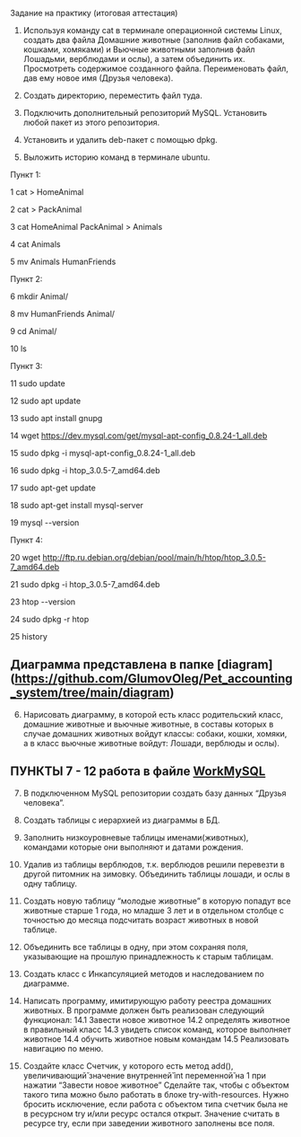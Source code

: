 ﻿Задание на практику (итоговая аттестация)

1. Используя команду cat в терминале операционной системы Linux, создать
два файла Домашние животные (заполнив файл собаками, кошками,
хомяками) и Вьючные животными заполнив файл Лошадьми, верблюдами и
ослы), а затем объединить их. Просмотреть содержимое созданного файла.
Переименовать файл, дав ему новое имя (Друзья человека).

2. Создать директорию, переместить файл туда.

3. Подключить дополнительный репозиторий MySQL. Установить любой пакет
из этого репозитория.

4. Установить и удалить deb-пакет с помощью dpkg.

5. Выложить историю команд в терминале ubuntu.


Пункт 1:

1  cat > HomeAnimal

2  cat > PackAnimal

3  cat HomeAnimal PackAnimal > Animals

4  cat Animals

5  mv Animals HumanFriends

Пункт 2:

6  mkdir Animal/

8  mv HumanFriends Animal/

9  cd Animal/

10  ls

Пункт 3:

11  sudo update

12  sudo apt update

13  sudo apt install gnupg

14  wget https://dev.mysql.com/get/mysql-apt-config_0.8.24-1_all.deb

15  sudo dpkg -i mysql-apt-config_0.8.24-1_all.deb

16  sudo dpkg -i htop_3.0.5-7_amd64.deb

17  sudo apt-get update

18  sudo apt-get install mysql-server

19  mysql --version

Пункт 4:

20  wget http://ftp.ru.debian.org/debian/pool/main/h/htop/htop_3.0.5-7_amd64.deb

21  sudo dpkg -i htop_3.0.5-7_amd64.deb

23  htop --version

24  sudo dpkg -r htop

25  history

## Диаграмма представлена в папке [diagram] (https://github.com/GlumovOleg/Pet_accounting_system/tree/main/diagram)

6. Нарисовать диаграмму, в которой есть класс родительский класс, домашние
животные и вьючные животные, в составы которых в случае домашних
животных войдут классы: собаки, кошки, хомяки, а в класс вьючные животные
войдут: Лошади, верблюды и ослы).

## ПУНКТЫ 7 - 12 работа в файле  [WorkMySQL](./WorkMySQL.md)

7. В подключенном MySQL репозитории создать базу данных “Друзья
человека”.

8. Создать таблицы с иерархией из диаграммы в БД.

9. Заполнить низкоуровневые таблицы именами(животных), командами
которые они выполняют и датами рождения.

10. Удалив из таблицы верблюдов, т.к. верблюдов решили перевезти в другой
питомник на зимовку. Объединить таблицы лошади, и ослы в одну таблицу.

11. Создать новую таблицу “молодые животные” в которую попадут все
животные старше 1 года, но младше 3 лет и в отдельном столбце с точностью
до месяца подсчитать возраст животных в новой таблице.

12. Объединить все таблицы в одну, при этом сохраняя поля, указывающие на
прошлую принадлежность к старым таблицам.

13. Создать класс с Инкапсуляцией методов и наследованием по диаграмме.

14. Написать программу, имитирующую работу реестра домашних животных.
В программе должен быть реализован следующий функционал:
14.1 Завести новое животное
14.2 определять животное в правильный класс
14.3 увидеть список команд, которое выполняет животное
14.4 обучить животное новым командам
14.5 Реализовать навигацию по меню.

15. Создайте класс Счетчик, у которого есть метод add(), увеличивающий̆
значение внутренней̆ int переменной̆ на 1 при нажатии “Завести новое
животное” Сделайте так, чтобы с объектом такого типа можно было работать в
блоке try-with-resources. Нужно бросить исключение, если работа с объектом
типа счетчик была не в ресурсном try и/или ресурс остался открыт. Значение
считать в ресурсе try, если при заведении животного заполнены все поля.